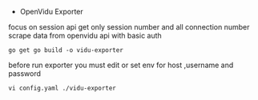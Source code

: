 * OpenVidu Exporter

focus on session api get only session number and all connection number
scrape data from openvidu api with basic auth 

`
 go get
 go build -o vidu-exporter
`

before run exporter you must edit or set env for host ,username and password

`
 vi config.yaml
 ./vidu-exporter
`


